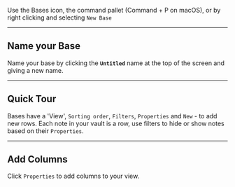 Use the Bases icon, the command pallet (Command + P on macOS), or by right clicking and selecting `New Base`

---

## Name your Base
Name your base by clicking the **`Untitled`** name at the top of the screen and giving a new name.

---
## Quick Tour
Bases have a 'View', `Sorting order`, `Filters`, `Properties` and `New` - to add new rows. Each note in your vault is a row, use filters to hide or show notes based on their `Properties`.

---

## Add Columns
Click `Properties` to add columns to your view.

